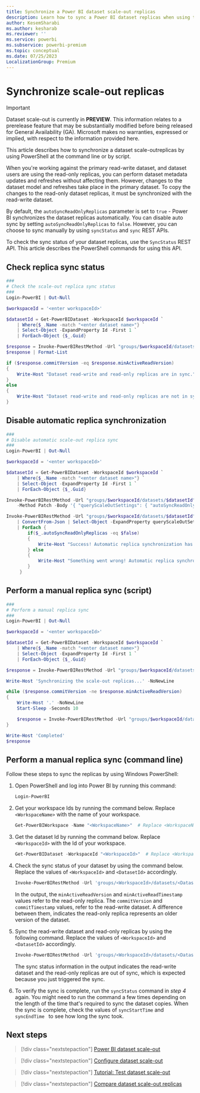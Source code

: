 ```yaml
---
title: Synchronize a Power BI dataset scale-out replicas
description: Learn how to sync a Power BI dataset replicas when using the Power BI dataset scale-out feature
author: KesemSharabi
ms.author: kesharab
ms.reviewer: ''
ms.service: powerbi
ms.subservice: powerbi-premium
ms.topic: conceptual
ms.date: 07/25/2023
LocalizationGroup: Premium
---
```


# Synchronize scale-out replicas

> [!IMPORTANT]
> Dataset scale-out is currently in **PREVIEW**. This information relates to a prerelease feature that may be substantially modified before being released for General Availability (GA). Microsoft makes no warranties, expressed or implied, with respect to the information provided here.

This article describes how to synchronize a dataset scale-outreplicas by using PowerShell at the command line or by script.

When you're working against the primary read-write dataset, and dataset users are using the read-only replicas, you can perform dataset metadata updates and refreshes without affecting them. However, changes to the dataset model and refreshes take place in the primary dataset. To copy the changes to the read-only dataset replicas, it must be synchronized with the read-write dataset.

By default, the `autoSyncReadOnlyReplicas` parameter is set to `true` - Power BI synchronizes the dataset replicas automatically. You can disable auto sync by setting `autoSyncReadOnlyReplicas` to `false`. However, you can choose to sync manually by using `syncStatus` and `sync` REST APIs.

To check the sync status of your dataset replicas, use the `SyncStatus` REST API. This article describes the PowerShell commands for using this API.

## Check replica sync status

```powershell
###
# Check the scale-out replica sync status
###
Login-PowerBI | Out-Null

$workspaceId = '<enter workspaceId>'

$datasetId = Get-PowerBIDataset -WorkspaceId $workspaceId `
    | Where{$_.Name -match "<enter dataset name>"} `
    | Select-Object -ExpandProperty Id -First 1 `
    | ForEach-Object {$_.Guid}

$response = Invoke-PowerBIRestMethod -Url "groups/$workspaceId/datasets/$datasetId/queryScaleOut/syncStatus" -Method Get | ConvertFrom-Json 
$response | Format-List

if ($response.commitVersion -eq $response.minActiveReadVersion)
{
    Write-Host "Dataset read-write and read-only replicas are in sync."
}
else
{
    Write-Host "Dataset read-write and read-only replicas are not in sync." -ForegroundColor Red
}

```

## Disable automatic replica synchronization

```powershell
###
# Disable automatic scale-out replica sync
###
Login-PowerBI | Out-Null

$workspaceId = '<enter workspaceId>'

$datasetId = Get-PowerBIDataset -WorkspaceId $workspaceId `
    | Where{$_.Name -match "<enter dataset name>"} `
    | Select-Object -ExpandProperty Id -First 1 `
    | ForEach-Object {$_.Guid}

Invoke-PowerBIRestMethod -Url "groups/$workspaceId/datasets/$datasetId" `
    -Method Patch -Body '{ "queryScaleOutSettings": { "autoSyncReadOnlyReplicas": false }}'

Invoke-PowerBIRestMethod -Url "groups/$workspaceId/datasets/$datasetId" -Method Get `
    | ConvertFrom-Json | Select-Object -ExpandProperty queryScaleOutSettings `
    | ForEach { 
        if($_.autoSyncReadOnlyReplicas -eq $false)
        { 
            Write-Host "Success! Automatic replica synchronization has been disabled."
        } else
        {
            Write-Host "Something went wrong! Automatic replica synchronization is still enabled." -ForegroundColor Red
        }
     }
```

## Perform a manual replica sync (script)

```powershell
###
# Perform a manual replica sync
###
Login-PowerBI | Out-Null

$workspaceId = '<enter workspaceId>'

$datasetId = Get-PowerBIDataset -WorkspaceId $workspaceId `
    | Where{$_.Name -match "<enter dataset name>"} `
    | Select-Object -ExpandProperty Id -First 1 `
    | ForEach-Object {$_.Guid}

$response = Invoke-PowerBIRestMethod -Url "groups/$workspaceId/datasets/$datasetId/queryScaleOut/sync" -Method Post -Body "" | ConvertFrom-Json

Write-Host 'Synchronizing the scale-out replicas...' -NoNewLine

while ($response.commitVersion -ne $response.minActiveReadVersion)
{
    Write-Host '.' -NoNewLine
    Start-Sleep -Seconds 10

    $response = Invoke-PowerBIRestMethod -Url "groups/$workspaceId/dataset/$datasetId/queryScaleOut/syncStatus" -Method Get | ConvertFrom-Json 
}

Write-Host 'Completed'
$response

```

## Perform a manual replica sync (command line)

Follow these steps to sync the replicas by using Windows PowerShell:

1. Open PowerShell and log into Power BI by running this command:

    ```powershell
    Login-PowerBI
    ```

2. Get your workspace Ids by running the command below. Replace `<WorkspaceName>` with the name of your workspace.

    ```powershell
    Get-PowerBIWorkspace -Name "<WorkspaceName>"  # Replace <WorkspaceName> with the name of your workspace
    ```

3. Get the dataset Id by running the command below. Replace `<WorkspaceId>` with the Id of your workspace.

    ```powershell
    Get-PowerBIDataset -WorkspaceId "<WorkspaceId>"  # Replace <WorkspaceId> with the Id of your workspace
    ```

4. Check the sync status of your dataset by using the command below. Replace the values of `<WorkspaceId>` and `<DatasetId>` accordingly.

    ```powershell
    Invoke-PowerBIRestMethod -Url 'groups/<WorkspaceId>/datasets/<DatasetId>/queryScaleOut/syncStatus' -Method Get | ConvertFrom-Json | Format-List  # Replace <WorkspaceId> with the Id of your workspace and <DatasetId> with the Id of your dataset
    ```

    In the output, the `minActiveReadVersion` and `minActiveReadTimestamp` values refer to the read-only replica. The `commitVersion` and `commitTimestamp` values, refer to the read-write dataset. A difference between them, indicates  the read-only replica represents an older version of the dataset.

5. Sync the read-write dataset and read-only replicas by using the following command. Replace the values of `<WorkspaceId>` and `<DatasetId>` accordingly.

    ```powershell
    Invoke-PowerBIRestMethod -Url 'groups/<WorkspaceId>/datasets/<DatasetId>/queryScaleOut/sync' -Method Post -Body "" | ConvertFrom-Json | Format-List  # Replace <WorkspaceId> with the Id of your workspace and <DatasetId> with the Id of your dataset
    ```

    The sync status information in the output indicates the read-write dataset and the read-only replicas are out of sync, which is expected because you just triggered the sync.  

6. To verify the sync is complete, run the `syncStatus` command in *step 4* again. You might need to run the command a few times depending on the length of the time that's required to sync the dataset copies. When the sync is complete, check the values of `syncStartTime` and `syncEndTime ` to see how long the sync took.  

## Next steps

> [!div class="nextstepaction"]
> [Power BI dataset scale-out](service-premium-scale-out.md)

> [!div class="nextstepaction"]
> [Configure dataset scale-out](service-premium-scale-out-configure.md)

> [!div class="nextstepaction"]
> [Tutorial: Test dataset scale-out](service-premium-scale-out-test.md)

> [!div class="nextstepaction"]
> [Compare dataset scale-out replicas](service-premium-scale-out-app.md)
